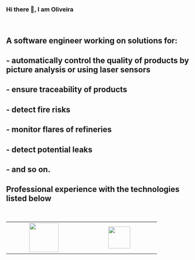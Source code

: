 ### Hi there 👋, I am Oliveira

<br/>

<h2>A software engineer working on solutions for:</h2>
<h2>- automatically control the quality of products by picture analysis or using laser sensors</h2>
<h2>- ensure traceability of products</h2>
<h2>- detect fire risks</h2>
<h2>- monitor flares of refineries</h2>
<h2>- detect potential leaks</h2>
<h2>- and so on.</h2>

<h2>Professional experience with the technologies listed below</h2>
<br/>

<table width="100">
<tr/>
    <td align='center' width="190">
        <img src="https://cdn.worldvectorlogo.com/logos/opengl-1.svg" width="80">
    </td>
    <td align='center' width="190">
        <img src="https://upload.wikimedia.org/wikipedia/commons/1/16/Simple_DirectMedia_Layer%2C_Logo.svg" width="60">
    </td>
</table>

